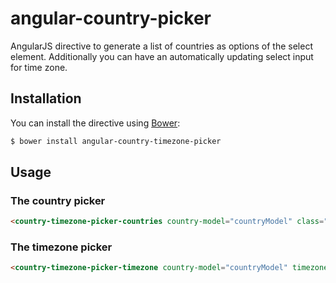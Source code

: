 # angular-country-picker

AngularJS directive to generate a list of countries as options of the select element. Additionally you can have an automatically updating select input for time zone.

## Installation

You can install the directive using [Bower](http://bower.io/):

```bash
$ bower install angular-country-timezone-picker
```

## Usage

### The country picker
```html
<country-timezone-picker-countries country-model="countryModel" class="form-control input-lg"></country-timezone-picker-countries>
```

### The timezone picker
```html
<country-timezone-picker-timezone country-model="countryModel" timezone-model="timezoneModel" class="form-control input-lg"></country-timezone-picker-timezone>
```
